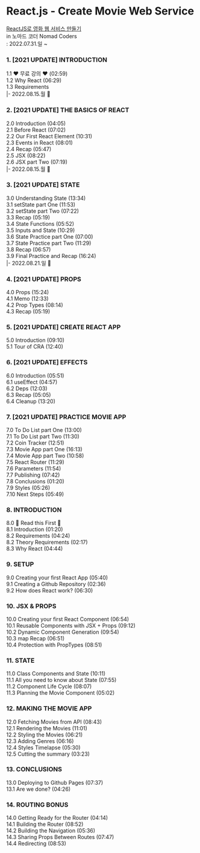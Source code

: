 # React.js - Create Movie Web Service
[ReactJS로 영화 웹 서비스 만들기](https://nomadcoders.co/react-for-beginners/lobby)  
in 노마드 코더 Nomad Coders  
: 2022.07.31.일 ~  
  
### 1. [2021 UPDATE] INTRODUCTION  
1.1 ❤️ 무료 강의 ❤️ (02:59)  
1.2 Why React (06:29)  
1.3 Requirements  
|- 2022.08.15.월 💩  
  
### 2. [2021 UPDATE] THE BASICS OF REACT  
2.0 Introduction (04:05)  
2.1 Before React (07:02)  
2.2 Our First React Element (10:31)  
2.3 Events in React (08:01)  
2.4 Recap (05:47)  
2.5 JSX (08:22)  
2.6 JSX part Two (07:19)  
|- 2022.08.15.월 💩  
  
### 3. [2021 UPDATE] STATE  
3.0 Understanding State (13:34)  
3.1 setState part One (11:53)  
3.2 setState part Two (07:22)  
3.3 Recap (05:19)  
3.4 State Functions (05:52)  
3.5 Inputs and State (10:29)  
3.6 State Practice part One (07:00)  
3.7 State Practice part Two (11:29)  
3.8 Recap (06:57)  
3.9 Final Practice and Recap (16:24)  
|- 2022.08.21.일 💩  
  
### 4. [2021 UPDATE] PROPS  
4.0 Props (15:24)  
4.1 Memo (12:33)  
4.2 Prop Types (08:14)  
4.3 Recap (05:19)  
  
### 5. [2021 UPDATE] CREATE REACT APP  
5.0 Introduction (09:10)  
5.1 Tour of CRA (12:40)  
  
### 6. [2021 UPDATE] EFFECTS  
6.0 Introduction (05:51)  
6.1 useEffect (04:57)  
6.2 Deps (12:03)  
6.3 Recap (05:05)  
6.4 Cleanup (13:20)  
  
### 7. [2021 UPDATE] PRACTICE MOVIE APP  
7.0 To Do List part One (13:00)  
7.1 To Do List part Two (11:30)  
7.2 Coin Tracker (12:51)  
7.3 Movie App part One (16:13)  
7.4 Movie App part Two (10:58)  
7.5 React Router (11:29)  
7.6 Parameters (11:54)  
7.7 Publishing (07:42)  
7.8 Conclusions (01:20)  
7.9 Styles (05:26)  
7.10 Next Steps (05:49)  
  
### 8. INTRODUCTION  
8.0 🚨 Read this First 🚨  
8.1 Introduction (01:20)  
8.2 Requirements (04:24)  
8.2 Theory Requirements (02:17)  
8.3 Why React (04:44)  
  
### 9. SETUP  
9.0 Creating your first React App (05:40)  
9.1 Creating a Github Repository (02:36)  
9.2 How does React work? (06:30)  
  
### 10. JSX & PROPS  
10.0 Creating your first React Component (06:54)  
10.1 Reusable Components with JSX + Props (09:12)  
10.2 Dynamic Component Generation (09:54)  
10.3 map Recap (06:51)  
10.4 Protection with PropTypes (08:51)  
  
### 11. STATE  
11.0 Class Components and State (10:11)  
11.1 All you need to know about State (07:55)  
11.2 Component Life Cycle (08:07)  
11.3 Planning the Movie Component (05:02)  
  
### 12. MAKING THE MOVIE APP  
12.0 Fetching Movies from API (08:43)  
12.1 Rendering the Movies (11:01)  
12.2 Styling the Movies (06:21)  
12.3 Adding Genres (06:16)  
12.4 Styles Timelapse (05:30)  
12.5 Cutting the summary (03:23)  
  
### 13. CONCLUSIONS  
13.0 Deploying to Github Pages (07:37)  
13.1 Are we done? (04:26)  
  
### 14. ROUTING BONUS  
14.0 Getting Ready for the Router (04:14)  
14.1 Building the Router (08:52)  
14.2 Building the Navigation (05:36)  
14.3 Sharing Props Between Routes (07:47)  
14.4 Redirecting (08:53)  
